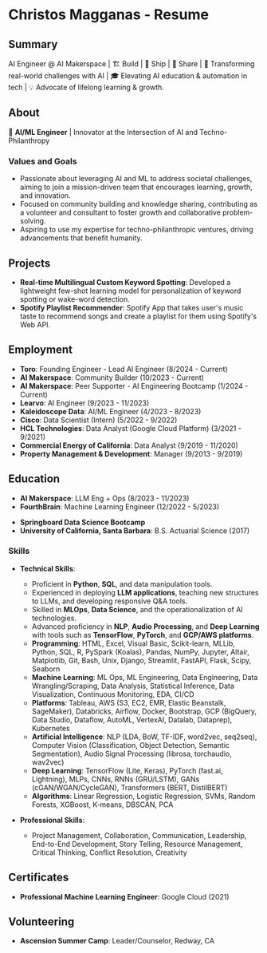 # Christos Magganas - Resume

## Summary

AI Engineer @ AI Makerspace | 🏗️ Build | 🚢 Ship | 📢 Share | 🚀 Transforming real-world challenges with AI | 🎓 Elevating AI education & automation in tech | 💡 Advocate of lifelong learning & growth.

## About

🚀 **AI/ML Engineer** | Innovator at the Intersection of AI and Techno-Philanthropy

### Values and Goals

- Passionate about leveraging AI and ML to address societal challenges, aiming to join a mission-driven team that encourages learning, growth, and innovation.
- Focused on community building and knowledge sharing, contributing as a volunteer and consultant to foster growth and collaborative problem-solving.
- Aspiring to use my expertise for techno-philanthropic ventures, driving advancements that benefit humanity.

## Projects

- **Real-time Multilingual Custom Keyword Spotting**: Developed a lightweight few-shot learning model for personalization of keyword spotting or wake-word detection.
- **Spotify Playlist Recommender**: Spotify App that takes user's music taste to recommend songs and create a playlist for them using Spotify's Web API.

## Employment

- **Toro**: Founding Engineer - Lead AI Engineer (8/2024 - Current)
- **AI Makerspace**: Community Builder (10/2023 - Current)
- **AI Makerspace**: Peer Supporter - AI Engineering Bootcamp (1/2024 - Current)
- **Learvo**: AI Engineer (9/2023 - 11/2023)
- **Kaleidoscope Data**: AI/ML Engineer (4/2023 - 8/2023)
- **Cisco**: Data Scientist (Intern) (5/2022 - 9/2022)
- **HCL Technologies**: Data Analyst (Google Cloud Platform) (3/2021 - 9/2021)
- **Commercial Energy of California**: Data Analyst (9/2019 - 11/2020)
- **Property Management & Development**: Manager (9/2013 - 9/2019)

## Education

- **AI Makerspace**: LLM Eng + Ops (8/2023 - 11/2023)
- **FourthBrain**: Machine Learning Engineer (12/2022 - 5/2023)
<!-- - **University of Colorado, Boulder**: M.S. Data Science (incomplete) (1/2022 - 6/2022) -->
- **Springboard Data Science Bootcamp**
- **University of California, Santa Barbara**: B.S. Actuarial Science (2017)

### Skills

- **Technical Skills**:
  - Proficient in **Python**, **SQL**, and data manipulation tools.
  - Experienced in deploying **LLM applications**, teaching new structures to LLMs, and developing responsive Q&A tools.
  - Skilled in **MLOps**, **Data Science**, and the operationalization of AI technologies.
  - Advanced proficiency in **NLP**, **Audio Processing**, and **Deep Learning** with tools such as **TensorFlow**, **PyTorch**, and **GCP/AWS platforms**.
  - **Programming**: HTML, Excel, Visual Basic, Scikit-learn, MLLib, Python, SQL, R, PySpark (Koalas), Pandas, NumPy, Jupyter, Altair, Matplotlib, Git, Bash, Unix, Django, Streamlit, FastAPI, Flask, Scipy, Seaborn
  - **Machine Learning**: ML Ops, ML Engineering, Data Engineering, Data Wrangling/Scraping, Data Analysis, Statistical Inference, Data Visualization, Continuous Monitoring, EDA, CI/CD
  - **Platforms**: Tableau, AWS (S3, EC2, EMR, Elastic Beanstalk, SageMaker), Databricks, Airflow, Docker, Bootstrap, GCP (BigQuery, Data Studio, Dataflow, AutoML, VertexAI, Datalab, Dataprep), Kubernetes
  - **Artificial Intelligence**: NLP (LDA, BoW, TF-IDF, word2vec, seq2seq), Computer Vision (Classification, Object Detection, Semantic Segmentation), Audio Signal Processing (librosa, torchaudio, wav2vec)
  - **Deep Learning**: TensorFlow (Lite, Keras), PyTorch (fast.ai, Lightning), MLPs, CNNs, RNNs (GRU/LSTM), GANs (cGAN/WGAN/CycleGAN), Transformers (BERT, DistilBERT)
  - **Algorithms**: Linear Regression, Logistic Regression, SVMs, Random Forests, XGBoost, K-means, DBSCAN, PCA

- **Professional Skills**:
  - Project Management, Collaboration, Communication, Leadership, End-to-End Development, Story Telling, Resource Management, Critical Thinking, Conflict Resolution, Creativity

## Certificates

- **Professional Machine Learning Engineer**: Google Cloud (2021)

## Volunteering

- **Ascension Summer Camp**: Leader/Counselor, Redway, CA
